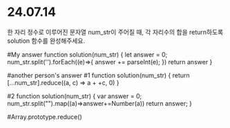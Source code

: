 # 24.07.14

한 자리 정수로 이루어진 문자열 num_str이 주어질 때, 각 자리수의 합을 return하도록 solution 함수를 완성해주세요.

#My answer
function solution(num_str) {
    let answer = 0;
    num_str.split('').forEach((e)=>{
        answer += parseInt(e);
    })
    return answer
}

#another person's answer
#1
function solution(num_str) {
    return [...num_str].reduce((a, c) => a + +c, 0)
}

#2
function solution(num_str) {
    var answer = 0;
    num_str.split("").map((a)=>answer+=Number(a))
    return answer;
}


#Array.prototype.reduce()